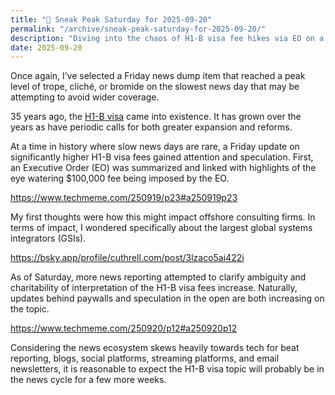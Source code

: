 ```yaml
---
title: "🔮 Sneak Peak Saturday for 2025-09-20"
permalink: "/archive/sneak-peak-saturday-for-2025-09-20/"
description: "Diving into the chaos of H1-B visa fee hikes via EO on a Friday"
date: 2025-09-20
---
```


Once again, I’ve selected a Friday news dump item that reached a peak level of trope, cliché, or bromide on the slowest news day that may be attempting to avoid wider coverage.

35 years ago, the [H1-B visa](https://en.wikipedia.org/wiki/H-1B_visa) came into existence. It has grown over the years as have periodic calls for both greater expansion and reforms.

At a time in history where slow news days are rare, a Friday update on significantly higher H1-B visa fees gained attention and speculation. First, an Executive Order (EO) was summarized and linked with highlights of the eye watering $100,000 fee being imposed by the EO.

https://www.techmeme.com/250919/p23#a250919p23

My first thoughts were how this might impact offshore consulting firms. In terms of impact, I wondered specifically about the largest global systems integrators (GSIs).

https://bsky.app/profile/cuthrell.com/post/3lzaco5ai422i

As of Saturday, more news reporting attempted to clarify ambiguity and charitability of interpretation of the H1-B visa fees increase. Naturally, updates behind paywalls and speculation in the open are both increasing on the topic.

https://www.techmeme.com/250920/p12#a250920p12

Considering the news ecosystem skews heavily towards tech for beat reporting, blogs, social platforms, streaming platforms, and email newsletters, it is reasonable to expect the H1-B visa topic will probably be in the news cycle for a few more weeks.